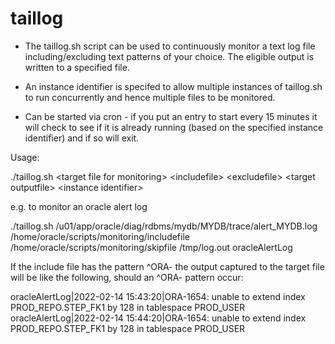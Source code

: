 taillog
=======

* The taillog.sh script can be used to continuously monitor a text log file including/excluding text patterns of your choice. The eligible output is written to a specified file.

* An instance identifier is specifed to allow multiple instances of taillog.sh to run concurrently and hence multiple files to be monitored.

* Can be started via cron - if you put an entry to start every 15 minutes it will check to see if it is already running (based on the specified instance identifier) and if so will exit.

Usage:

./taillog.sh \<target file for monitoring\> \<includefile\> \<excludefile\> \<target outputfile\> \<instance identifier\>

e.g. to monitor an oracle alert log

./taillog.sh /u01/app/oracle/diag/rdbms/mydb/MYDB/trace/alert_MYDB.log /home/oracle/scripts/monitoring/includefile /home/oracle/scripts/monitoring/skipfile /tmp/log.out oracleAlertLog

If the include file has the pattern ^ORA- the output captured to the target file will be like the following, should an ^ORA- pattern occur:

oracleAlertLog|2022-02-14 15:43:20|ORA-1654: unable to extend index PROD_REPO.STEP_FK1 by 128 in tablespace PROD_USER
oracleAlertLog|2022-02-14 15:44:20|ORA-1654: unable to extend index PROD_REPO.STEP_FK1 by 128 in tablespace PROD_USER
